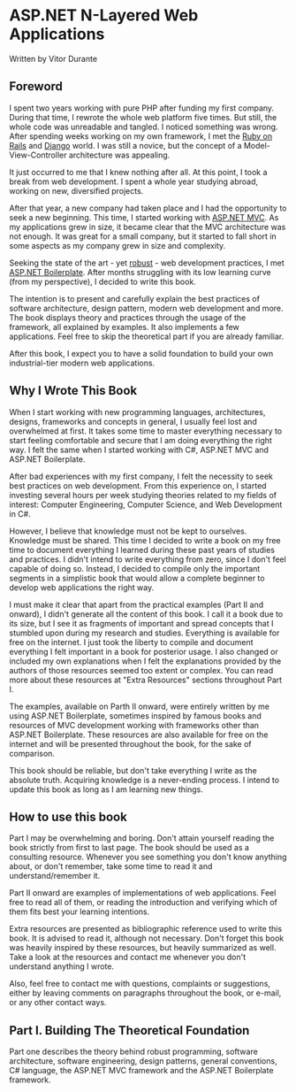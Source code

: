 # ASP.NET N-Layered Web Applications
 Written by Vitor Durante
 
## Foreword

  I spent two years working with pure PHP after funding my first company. During that time, I rewrote the whole web platform five times. But still, the whole code was unreadable and tangled. I noticed something was wrong. After spending weeks working on my own framework, I met the [Ruby on Rails](http://rubyonrails.org/) and [Django](https://www.djangoproject.com/) world. I was still a novice, but the concept of a Model-View-Controller architecture was appealing.
 
  It just occurred to me that I knew nothing after all. At this point, I took a break from web development. I spent a whole year studying abroad, working on new, diversified projects.
 
  After that year, a new company had taken place and I had the opportunity to seek a new beginning. This time, I started working with [ASP.NET MVC](http://www.asp.net/mvc). As my applications grew in size, it became clear that the MVC architecture was not enough. It was great for a small company, but it started to fall short in some aspects as my company grew in size and complexity.
 
   Seeking the state of the art - yet [robust](http://nob.cs.ucdavis.edu/bishop/secprog/robust.html) - web development practices, I met [ASP.NET Boilerplate](http://aspnetboilerplate.com/). After months struggling with its low learning curve (from my perspective), I decided to write this book.
   
  The intention is to present and carefully explain the best practices of software architecture, design pattern, modern web development and more. The book displays theory and practices through the usage of the framework, all explained by examples. It also implements a few applications. Feel free to skip the theoretical part if you are already familiar.
   
   After this book, I expect you to have a solid foundation to build your own industrial-tier modern web applications.
   
## Why I Wrote This Book

When I start working with new programming languages, architectures, designs, frameworks and concepts in general, I usually feel lost and overwhelmed at first. It takes some time to master everything necessary to start feeling comfortable and secure that I am doing everything the right way. I felt the same when I started working with C#, ASP.NET MVC and ASP.NET Boilerplate.

After bad experiences with my first company, I felt the necessity to seek best practices on web development. From this experience on, I started investing several hours per week studying theories related to my fields of interest: Computer Engineering, Computer Science, and Web Development in C#.

However, I believe that knowledge must not be kept to ourselves. Knowledge must be shared. This time I decided to write a book on my free time to document everything I learned during these past years of studies and practices. I didn't intend to write everything from zero, since I don't feel capable of doing so. Instead, I decided to compile only the important segments in a simplistic book that would allow a complete beginner to develop web applications the right way.

I must make it clear that apart from the practical examples (Part II and onward), I didn't generate all the content of this book. I call it a book due to its size, but I see it as fragments of important and spread concepts that I stumbled upon during my research and studies. Everything is available for free on the internet. I just took the liberty to compile and document everything I felt important in a book for posterior usage. I also changed or included my own explanations when I felt the explanations provided by the authors of those resources seemed too extent or complex. You can read more about these resources at "Extra Resources" sections throughout Part I.

The examples, available on Parth II onward, were entirely written by me using ASP.NET Boilerplate, sometimes inspired by famous books and resources of MVC development working with frameworks other than ASP.NET Boilerplate. These resources are also available for free on the internet and will be presented throughout the book, for the sake of comparison.

This book should be reliable, but don't take everything I write as the absolute truth. Acquiring knowledge is a never-ending process. I intend to update this book as long as I am learning new things.

## How to use this book

Part I may be overwhelming and boring. Don't attain yourself reading the book strictly from first to last page. The book should be used as a consulting resource. Whenever you see something you don't know anything about, or don't remember, take some time to read it and understand/remember it.

Part II onward are examples of implementations of web applications. Feel free to read all of them, or reading the introduction and verifying which of them fits best your learning intentions.

Extra resources are presented as bibliographic reference used to write this book. It is advised to read it, although not necessary. Don't forget this book was heavily inspired by these resources, but heavily summarized as well. Take a look at the resources and contact me whenever you don't understand anything I wrote.

Also, feel free to contact me with questions, complaints or suggestions, either by leaving comments on paragraphs throughout the book, or e-mail, or any other contact ways.

## Part I. Building The Theoretical Foundation

Part one describes the theory behind robust programming, software architecture, software engineering, design patterns, general conventions, C# language, the ASP.NET MVC framework and the ASP.NET Boilerplate framework.







 
